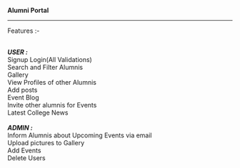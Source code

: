 <b>Alumni Portal</b>
<hr>
<p>Features :- </p>
</br>
<i><b>USER : </b></i></br>
Signup Login(All Validations)</br>
Search and Filter Alumnis</br>
Gallery </br>
View Profiles of other Alumnis </br>
Add posts </br>
Event Blog </br>Invite other alumnis for Events
</br>Latest College News </br>
</br>
<i><b>ADMIN : </b></i></br>
Inform Alumnis about Upcoming Events via email </br>
Upload pictures to Gallery </br>
Add Events </br>
Delete Users
